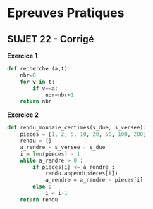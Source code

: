 # **Epreuves Pratiques**
## SUJET 22 - Corrigé

**Exercice 1**

```Python
def recherche (a,t):
    nbr=0
    for v in t:
        if v==a:
            nbr=nbr+1
    return nbr


```

**Exercice 2**

```Python
def rendu_monnaie_centimes(s_due, s_versee):
    pieces = [1, 2, 5, 10, 20, 50, 100, 200]
    rendu = []
    a_rendre = s_versee - s_due 
    i = len(pieces) - 1
    while a_rendre > 0 :
        if pieces[i] <= a_rendre :
            rendu.append(pieces[i])
            a_rendre = a_rendre - pieces[i]
        else :
            i = i-1
    return rendu
```